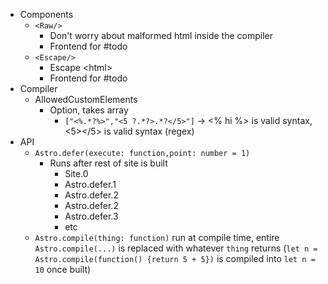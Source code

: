 - Components
	- `<Raw/>`
		- Don't worry about malformed html inside the compiler
		- Frontend for #todo
	- `<Escape/>`
		- Escape &lt;html&gt;
		- Frontend for #todo 
- Compiler
	- AllowedCustomElements
		- Option, takes array
			- `["<%.*?%>","<5 ?.*?>.*?</5>"]` -> <% hi %> is valid syntax, <5></5> is valid syntax (regex)
- API
	- `Astro.defer(execute: function,point: number = 1)`
		- Runs after rest of site is built
			- Site.0
			- Astro.defer.1
			- Astro.defer.2
			- Astro.defer.2
			- Astro.defer.3
			- etc
	- `Astro.compile(thing: function)` run at compile time, entire `Astro.compile(...)` is replaced with whatever `thing` returns (`let n = Astro.compile(function() {return 5 + 5})` is compiled into `let n = 10` once built)